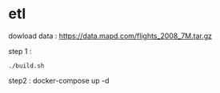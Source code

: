 # etl
dowload data :  https://data.mapd.com/flights_2008_7M.tar.gz 

step 1 : 

    ./build.sh

step2 : 
    docker-compose up -d
